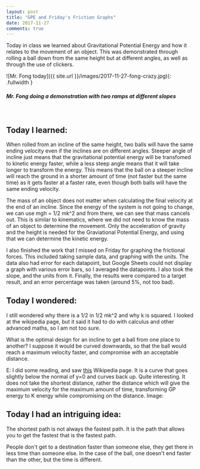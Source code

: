 ```yaml
---
layout: post
title: "GPE and Friday's Friction Graphs"
date: 2017-11-27
comments: true
---
```


Today in class we learned about Gravitational Potential Energy and how it relates to the movement of an object. This was demonstrated through rolling a ball down from the same height but at different angles, as well as through the use of clickers.

![Mr. Fong today]({{ site.url }}/images/2017-11-27-fong-crazy.jpg){: .fullwidth }

##### Mr. Fong doing a demonstration with two ramps at different slopes

<br/>

## Today I learned:

When rolled from an incline of the same height, two balls will have the same ending velocity even if the inclines are on different angles. Steeper angle of incline just means that the gravitational potential energy will be transfomed to kinetic energy faster, while a less steep angle means that it will take longer to transform the energy. This means that the ball on a steeper incline will reach the ground in a shorter amount of time (not faster but the same time) as it gets faster at a faster rate, even though both balls will have the same ending velocity.

The mass of an object does not matter when calculating the final velocity at the end of an incline. Since the energy of the system is not going to change, we can use mgh = 1/2 mk^2 and from there, we can see that mass cancels out. This is similar to kinematics, where we did not need to know the mass of an object to determine the movement. Only the acceleration of gravity and the height is needed for the Graviational Potential Energy, and using that we can determine the kinetic energy.

I also finished the work that I missed on Friday for graphing the frictional forces. This included taking sample data, and graphing with the units. The data also had error for each datapoint, but Google Sheets could not display a graph with various error bars, so I averaged the datapoints. I also took the slope, and the units from it. Finally, the results were compared to a target result, and an error percentage was taken (around 5%, not too bad).

## Today I wondered:

I still wondered why there is a 1/2 in 1/2 mk^2 and why k is squared. I looked at the wikipedia page, but it said it had to do with calculus and other advanced maths, so I am not too sure.

What is the optimal design for an incline to get a ball from one place to another? I suppose it would be curved downwards, so that the ball would reach a maximum velocity faster, and compromise with an acceptable distance.

E: I did some reading, and saw <a href="https://en.wikipedia.org/wiki/Brachistochrone_curve">this</a> Wikipedia page. It is a curve that goes slightly below the normal of y=0 and curves back up. Quite interesting. It does not take the shortest distance, rather the distance which will give the maximum velocity for the maximum amount of time, transforming GP energy to K energy while compromising on the distance. Image:

## Today I had an intriguing idea:

The shortest path is not always the fastest path. It is the path that allows you to get the fastest that is the fastest path. 

People don't get to a destination faster than someone else, they get there in less time than someone else. In the case of the ball, one doesn't end faster than the other, but the time is different.